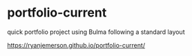 # portfolio-current

quick portfolio project using Bulma following a standard layout

https://ryanjemerson.github.io/portfolio-current/
